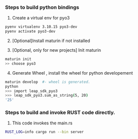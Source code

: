 ### Steps to build python bindings

1. Create a virtual env for pyo3
```bash
pyenv virtualenv 3.10.15 pyo3-dev
pyenv activate pyo3-dev
```

2. [Optional]Install maturin if not installed

3. [Optional, only for new projects] Init maturin
```bash
maturin init
>> choose pyo3
```

4. Generate Wheel , install the wheel for python developement
```bash
maturin develop  #- wheel is generated.
python
>>> import leap_sdk_pyo3
>>> leap_sdk_pyo3.sum_as_string(5, 20)
'25'
```


### Steps to build and invoke RUST code directly.

1. This code invokes the main.rs
```bash
RUST_LOG=info cargo run --bin server
```